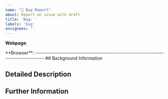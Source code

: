 ```yaml
---
name: "🐛 Bug Report"
about: Report an issue with dr4ft
title: 'Bug: '
labels: 'bug'
assignees: ''
---
```


<!-- Which webpage did you use? (e.g. www.dr4ft.info) -->
<!-- Which browser version did you use? (e.g. Chrome 81.0.4044.138) -->
**Webpage**: 
<!-->
**Browser**: 

----------------------------------------------------------------------------------

## Background Information
<!-- Provide as much helping information as possible like draft options, a game ID and the time of event -->



## Detailed Description
<!-- Explain what you exactly did and what exactly happened -->



## Further Information
<!-- Add e.g. any screenshots, logs from your browser console or problematic xml files -->


